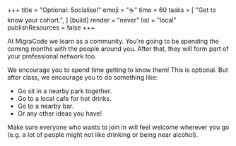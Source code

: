 +++
title = "Optional: Socialise!"
emoji = "☕"
time = 60
tasks = [
  "Get to know your cohort.",
]
[build]
  render = "never"
  list = "local"
  publishResources = false
+++

At MigraCode we learn as a community. You're going to be spending the coming months with the people around you. After that, they will form part of your professional network too.

We encourage you to spend time getting to know them! This is optional. But after class, we encourage you to do something like:
* Go sit in a nearby park together.
* Go to a local cafe for hot drinks.
* Go to a nearby bar.
* Or any other ideas you have!

Make sure everyone who wants to join in will feel welcome wherever you go (e.g. a lot of people might not like drinking or being near alcohol).
